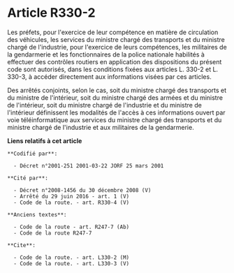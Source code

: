 # Article R330-2

Les préfets, pour l'exercice de leur compétence en matière de circulation des véhicules, les services du ministre chargé des
transports et du ministre chargé de l'industrie, pour l'exercice de leurs compétences, les militaires de la gendarmerie et
les fonctionnaires de la police nationale habilités à effectuer des contrôles routiers en application des dispositions du
présent code sont autorisés, dans les conditions fixées aux articles L. 330-2 et L. 330-3, à accéder directement aux
informations visées par ces articles.

Des arrêtés conjoints, selon le cas, soit du ministre chargé des transports et du ministre de l'intérieur, soit du ministre
chargé des armées et du ministre de l'intérieur, soit du ministre chargé de l'industrie et du ministre de l'intérieur
définissent les modalités de l'accès à ces informations ouvert par voie téléinformatique aux services du ministre chargé des
transports et du ministre chargé de l'industrie et aux militaires de la gendarmerie.

**Liens relatifs à cet article**

	**Codifié par**:

	  - Décret n°2001-251 2001-03-22 JORF 25 mars 2001

	**Cité par**:

	  - Décret n°2008-1456 du 30 décembre 2008 (V)
	  - Arrêté du 29 juin 2016 - art. 1 (V)
	  - Code de la route. - art. R330-4 (V)

	**Anciens textes**:

	  - Code de la route - art. R247-7 (Ab)
	  - Code de la route R247-7

	**Cite**:

	  - Code de la route. - art. L330-2 (M)
	  - Code de la route. - art. L330-3 (V)
